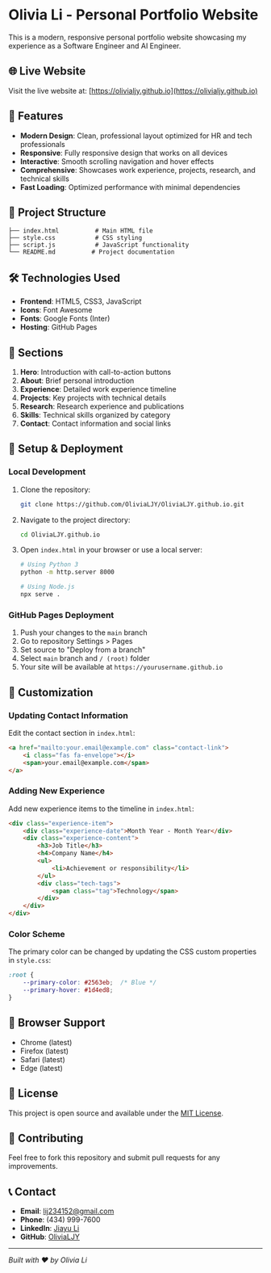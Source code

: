 # Olivia Li - Personal Portfolio Website

This is a modern, responsive personal portfolio website showcasing my experience as a Software Engineer and AI Engineer.

## 🌐 Live Website

Visit the live website at: [https://olivialjy.github.io](https://olivialjy.github.io)

## 🚀 Features

- **Modern Design**: Clean, professional layout optimized for HR and tech professionals
- **Responsive**: Fully responsive design that works on all devices
- **Interactive**: Smooth scrolling navigation and hover effects
- **Comprehensive**: Showcases work experience, projects, research, and technical skills
- **Fast Loading**: Optimized performance with minimal dependencies

## 📁 Project Structure

```
├── index.html          # Main HTML file
├── style.css           # CSS styling
├── script.js           # JavaScript functionality
└── README.md          # Project documentation
```

## 🛠️ Technologies Used

- **Frontend**: HTML5, CSS3, JavaScript
- **Icons**: Font Awesome
- **Fonts**: Google Fonts (Inter)
- **Hosting**: GitHub Pages

## 📄 Sections

1. **Hero**: Introduction with call-to-action buttons
2. **About**: Brief personal introduction
3. **Experience**: Detailed work experience timeline
4. **Projects**: Key projects with technical details
5. **Research**: Research experience and publications
6. **Skills**: Technical skills organized by category
7. **Contact**: Contact information and social links

## 🔧 Setup & Deployment

### Local Development

1. Clone the repository:
   ```bash
   git clone https://github.com/OliviaLJY/OliviaLJY.github.io.git
   ```

2. Navigate to the project directory:
   ```bash
   cd OliviaLJY.github.io
   ```

3. Open `index.html` in your browser or use a local server:
   ```bash
   # Using Python 3
   python -m http.server 8000
   
   # Using Node.js
   npx serve .
   ```

### GitHub Pages Deployment

1. Push your changes to the `main` branch
2. Go to repository Settings > Pages
3. Set source to "Deploy from a branch"
4. Select `main` branch and `/ (root)` folder
5. Your site will be available at `https://yourusername.github.io`

## 🎨 Customization

### Updating Contact Information

Edit the contact section in `index.html`:

```html
<a href="mailto:your.email@example.com" class="contact-link">
    <i class="fas fa-envelope"></i>
    <span>your.email@example.com</span>
</a>
```

### Adding New Experience

Add new experience items to the timeline in `index.html`:

```html
<div class="experience-item">
    <div class="experience-date">Month Year - Month Year</div>
    <div class="experience-content">
        <h3>Job Title</h3>
        <h4>Company Name</h4>
        <ul>
            <li>Achievement or responsibility</li>
        </ul>
        <div class="tech-tags">
            <span class="tag">Technology</span>
        </div>
    </div>
</div>
```

### Color Scheme

The primary color can be changed by updating the CSS custom properties in `style.css`:

```css
:root {
    --primary-color: #2563eb;  /* Blue */
    --primary-hover: #1d4ed8;
}
```

## 📱 Browser Support

- Chrome (latest)
- Firefox (latest)
- Safari (latest)
- Edge (latest)

## 📝 License

This project is open source and available under the [MIT License](LICENSE).

## 🤝 Contributing

Feel free to fork this repository and submit pull requests for any improvements.

## 📞 Contact

- **Email**: lij234152@gmail.com
- **Phone**: (434) 999-7600
- **LinkedIn**: [Jiayu Li](https://www.linkedin.com/in/jiayu-li-49441223a/)
- **GitHub**: [OliviaLJY](https://github.com/OliviaLJY?tab=repositories)

---

*Built with ❤️ by Olivia Li* 
